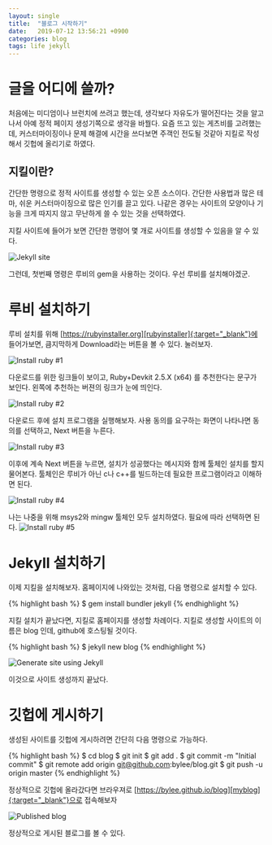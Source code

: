 ```yaml
---
layout: single
title:  "블로그 시작하기"
date:   2019-07-12 13:56:21 +0900
categories: blog
tags: life jekyll
---
```

# 글을 어디에 쓸까?
처음에는 미디엄이나 브런치에 쓰려고 했는데, 생각보다 자유도가 떨어진다는 것을 알고나서 아예 정적 페이지 생성기쪽으로 생각을 바꿜다. 요즘 뜨고 있는 게츠비를 고려했는데, 커스터마이징이나 문제 해결에 시간을 쓰다보면 주객인 전도될 것같아 지킬로 작성해서 깃헙에 올리기로 하였다.

## 지킬이란?
간단한 명령으로 정적 사이트를 생성할 수 있는 오픈 소스이다. 간단한 사용법과 많은 테마, 쉬운 커스터마이징으로 많은 인기를 끌고 있다. 나같은 경우는 사이트의 모양이나 기능을 크게 따지지 않고 무난하게 쓸 수 있는 것을 선택하였다.

지킬 사이트에 들어가 보면 간단한 명령어 몇 개로 사이트를 생성할 수 있음을 알 수 있다.

![Jekyll site](/blog/assets/images/welcome-to-jekyll/intro-jekyll.png "Jekyll site")

그런데, 첫번째 명령은 루비의 gem을 사용하는 것이다. 우선 루비를 설치해야겠군.

# 루비 설치하기

루비 설치를 위해 [https://rubyinstaller.org][rubyinstaller]{:target="_blank"}에 들어가보면, 큼지막하게 Download라는 버튼을 볼 수 있다. 눌러보자.

![Install ruby #1](/blog/assets/images/welcome-to-jekyll/install-ruby01.png "Install ruby #1")

다운로드를 위한 링크들이 보이고, Ruby+Devkit 2.5.X (x64) 를 추천한다는 문구가 보인다. 왼쪽에 추천하는 버젼의 링크가 눈에 띄인다.

![Install ruby #2](/blog/assets/images/welcome-to-jekyll/install-ruby02.png "Install ruby #2")

다운로드 후에 설치 프로그램을 실행해보자. 사용 동의를 요구하는 화면이 나타나면 동의를 선택하고, Next 버튼을 누른다.

![Install ruby #3](/blog/assets/images/welcome-to-jekyll/install-ruby03.png "Install ruby #3")

이후에 계속 Next 버튼을 누르면, 설치가 성공했다는 메시지와 함께 툴체인 설치를 할지 물어본다. 툴체인은 루비가 아닌 c나 c++를 빌드하는데 필요한 프로그램이라고 이해하면 된다.

![Install ruby #4](/blog/assets/images/welcome-to-jekyll/install-ruby04.png "Install ruby#4")

나는 나중을 위해 msys2와 mingw 툴체인 모두 설치하였다. 필요에 따라 선택하면 된다.
![Install ruby #5](/blog/assets/images/welcome-to-jekyll/install-ruby05.png "Install ruby#5")

# Jekyll 설치하기
이제 지킬을 설치해보자. 홈페이지에 나와있는 것처럼, 다음 명령으로 설치할 수 있다.

{% highlight bash %}
$ gem install bundler jekyll
{% endhighlight %}

지킬 설치가 끝났다면, 지킬로 홈페이지를 생성할 차례이다. 지킬로 생성할 사이트의 이름은 blog 인데, github에 호스팅될 것이다.

{% highlight bash %}
$ jekyll new blog
{% endhighlight %}

![Generate site using Jekyll](/blog/assets/images/welcome-to-jekyll/install-jekyll01.png "Generate site using Jekyll")

이것으로 사이트 생성까지 끝났다.

# 깃헙에 게시하기
생성된 사이트를 깃헙에 게시하려면 간단히 다음 명령으로 가능하다.

{% highlight bash %}
$ cd blog
$ git init
$ git add .
$ git commit -m "Initial commit"
$ git remote add origin git@github.com:bylee/blog.git
$ git push -u origin master
{% endhighlight %}

정상적으로 깃헙에 올라갔다면 브라우져로 [https://bylee.github.io/blog][myblog]{:target="_blank"}으로 접속해보자

![Published blog](/blog/assets/images/welcome-to-jekyll/install-jekyll02.png "Published blog")

정상적으로 게시된 블로그를 볼 수 있다.

[rubyinstaller]: https://rubyinstaller.org
[myblog]: https://bylee.github.io/blog
